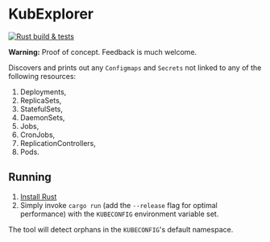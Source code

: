 # KubExplorer
[![Rust build & tests](https://github.com/Pscheidl/kubexplorer/actions/workflows/rust.yml/badge.svg)](https://github.com/Pscheidl/kubexplorer/actions/workflows/rust.yml)

**Warning:** Proof of concept. Feedback is much welcome.

Discovers and prints out any `Configmaps` and `Secrets` not linked to any of the following resources:
1. Deployments,
1. ReplicaSets,
1. StatefulSets,
1. DaemonSets,
1. Jobs,
1. CronJobs,
1. ReplicationControllers,
1. Pods.

## Running

1. [Install Rust](https://www.rust-lang.org/learn/get-started)
1. Simply invoke `cargo run` (add the `--release` flag for optimal performance) with the `KUBECONFIG` environment variable set. 
   

The tool will detect orphans in the `KUBECONFIG`'s default namespace.